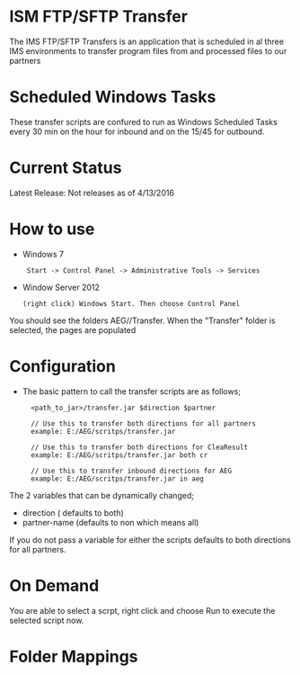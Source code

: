# ISM FTP/SFTP Transfer

The IMS FTP/SFTP Transfers is an application that is scheduled in al three IMS environments to transfer program files from and processed files to our partners

Scheduled Windows Tasks
=============

These transfer scripts are confured to run as Windows Scheduled Tasks every 30 min on the hour for inbound and on the 15/45 for outbound.

Current Status
=============

Latest Release: Not releases as of 4/13/2016

How to use
=============

+ Windows 7

       Start -> Control Panel -> Administrative Tools -> Services

+ Window Server 2012

      (right click) Windows Start. Then choose Control Panel

You should see the folders AEG//Transfer.  When the "Transfer" folder is selected, the pages are populated

Configuration
=============
+ The basic pattern to call the transfer scripts are as follows;

        <path_to_jar>/transfer.jar $direction $partner

        // Use this to transfer both directions for all partners
        example: E:/AEG/scritps/transfer.jar

        // Use this to transfer both directions for CleaResult
        example: E:/AEG/scritps/transfer.jar both cr

        // Use this to transfer inbound directions for AEG
        example: E:/AEG/scritps/transfer.jar in aeg

The 2 variables that can be dynamically changed;
+ direction ( defaults to both)
+ partner-name (defaults to non which means all)

If you do not pass a variable for either the scripts defaults to both directions for all partners.

On Demand
=============

You are able to select a scrpt, right click and choose Run to execute the selected script now.


Folder Mappings
=============
